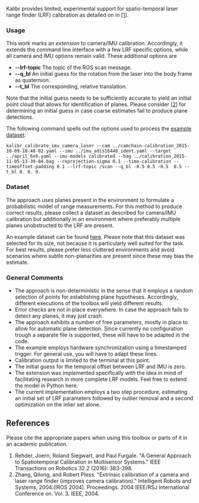 Kalibr provides limited, experimental support for spatio-temporal laser range finder (LRF) calibration as detailed on in [[1](#references)].

### Usage
This work marks an _extension_ to camera/IMU calibration. Accordingly, it extends the command line interface with a few LRF specific options, while all camera and IMU options remain valid.
These additional options are
* **--lrf-topic** The topic of the ROS scan message.
* **--q_bl** An initial guess for the rotation from the laser into the body frame as quaternion.
* **--t_bl** The corresponding, relative translation.

Note that the initial guess needs to be sufficiently accurate to yield an initial point cloud that allows for identification of planes. Please consider [[2](#references)] for determining an initial guess in case coarse estimates fail to produce plane detections.

The following command spells out the options used to process the [example dataset](#dataset):
```
kalibr_calibrate_imu_camera_laser --cam ../camchain-calibration_2015-10-09-10-48-02.yaml --imu ../imu_adis16448_ident.yaml --target ../april_6x6.yaml --imu-models calibrated --bag ../calibration_2015-11-05-13-39-04.bag --reprojection-sigma 0.1 --time-calibration --timeoffset-padding 0.1 --lrf-topic /scan --q_bl -0.5 0.5 -0.5  0.5 --t_bl 0. 0. 0.
```

### Dataset
The approach uses planes present in the environment to formulate a probabilistic model of range measurements. For this method to produce correct results, please collect a dataset as described for camera/IMU calibration but additionally in an environment where preferably multiple planes unobstructed to the LRF are present.


An example dataset can be found [here](https://drive.google.com/file/d/0B4rISk5dxJScOEhXQ3loMUw1SGM/view?usp=sharing). Please note that this dataset was selected for its size, not because it is particularly well suited for the task. For best results, please prefer less cluttered environments and avoid scenarios where subtle non-planarities are present since these may bias the estimate.

### General Comments
* The approach is non-deterministic in the sense that it employs a random selection of points for establishing plane hypotheses. Accordingly, different executions of the toolbox will yield different results.
* Error checks are not in place everywhere. In case the approach fails to detect any planes, it may just crash.
* The approach exhibits a number of free parameters, mostly in place to allow for automatic plane detection. Since currently no configuration trough a separate file is supported, these will have to be adapted in the code.
* The example employs hardware synchronization using a timestamped trigger. For general use, you will have to adapt these lines.
* Calibration output is limited to the terminal at this point.
* The initial guess for the temporal offset between LRF and IMU is zero.
* The extension was implemented specifically with the idea in mind of facilitating research in more complete LRF models. Feel free to extend the model in Python here. 
* The current implementation employs a two step procedure, estimating an initial set of LRF parameters followed by outlier removal and a second optimization on the inlier set alone. 

## References
Please cite the appropriate papers when using this toolbox or parts of it in an academic publication.

1. <a name="general2016"></a>Rehder, Joern, Roland Siegwart, and Paul Furgale. "A General Approach to Spatiotemporal Calibration in Multisensor Systems." IEEE Transactions on Robotics 32.2 (2016): 383-398.
1. <a name="extrinsic2004"></a>Zhang, Qilong, and Robert Pless. "Extrinsic calibration of a camera and laser range finder (improves camera calibration)." Intelligent Robots and Systems, 2004.(IROS 2004). Proceedings. 2004 IEEE/RSJ International Conference on. Vol. 3. IEEE, 2004.